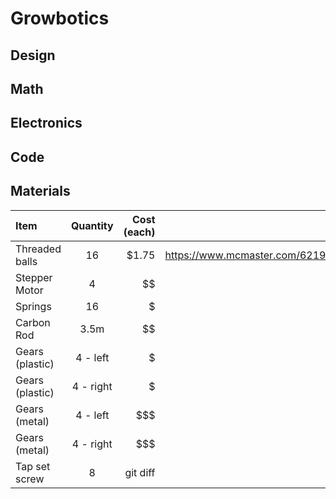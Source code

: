# Growbotics

## Design

## Math

## Electronics

## Code

## Materials
| Item         | Quantity       | Cost (each)          | Link |
| :---         |     :---:      |          ---: | ---: |
| Threaded balls   | 16     | $1.75    |    https://www.mcmaster.com/62195K13/  |
| Stepper Motor     | 4       | $$     |      |
| Springs    | 16       | $      |      |
| Carbon Rod     | 3.5m       | $$      |      |
| Gears (plastic)    | 4 - left       | $      |      |
| Gears (plastic)    | 4 - right      | $      |      |
| Gears (metal)     | 4 - left      | $$$      |      |
| Gears (metal)     | 4 - right      | $$$      |      |
| Tap set screw     | 8       | git diff      |      |
